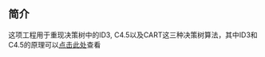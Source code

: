 ## 简介
这项工程用于重现决策树中的ID3, C4.5以及CART这三种决策树算法，其中ID3和C4.5的原理可以[点击此处](https://blog.csdn.net/qq_39736559/article/details/103009243)查看
